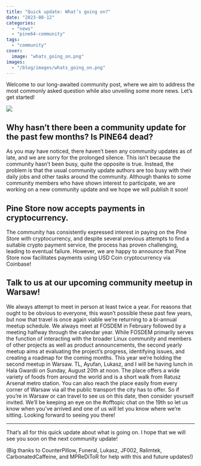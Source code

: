 ```yaml
---
title: "Quick update: What’s going on?"
date: "2023-08-12"
categories: 
  - "news"
  - "pine64-community"
tags: 
  - "community"
cover: 
  image: "whats_going_on.png"
images:
  - "/blog/images/whats_going_on.png"
---
```


Welcome to our long-awaited community post, where we aim to address the most commonly asked question while also unveiling some more news. Let’s get started!

![](/blog/images/whats_going_on.png) 

## Why hasn’t there been a community update for the past few months? Is PINE64 dead?

As you may have noticed, there haven’t been any community updates as of late, and we are sorry for the prolonged silence.
This isn’t because the community hasn’t been busy, quite the opposite is true.
Instead, the problem is that the usual community update authors are too busy with their daily jobs and other tasks around the community.
Although thanks to some community members who have shown interest to participate, we are working on a new community update and we hope we will publish it soon!

## Pine Store now accepts payments in cryptocurrency.

The community has consistently expressed interest in paying on the Pine Store with cryptocurrency, and despite several previous attempts to find a suitable crypto payment service, the process has proven challenging, leading to eventual failure. However, we are happy to announce that Pine Store now facilitates payments using USD Coin cryptocurrency via Coinbase!

## Talk to us at our upcoming community meetup in Warsaw!

We always attempt to meet in person at least twice a year. For reasons that ought to be obvious to everyone, this wasn’t possible these past few years, but now that travel is once again viable we’re returning to a bi-annual meetup schedule. We always meet at FOSDEM in February followed by a meeting halfway through the calendar year. While FOSDEM primarily serves the function of interacting with the broader Linux community and members of other projects as well as product announcements, the second yearly meetup aims at evaluating the project’s progress, identifying issues, and creating a roadmap for the coming months. This year we’re holding the second meetup in Warsaw. TL, Ayufan, Lukasz, and I will be having lunch in Hala Gwardii on Sunday, August 20th at noon. The place offers a wide variety of foods from around the world and is a short walk from Ratusz Arsenał metro station. You can also reach the place easily from every corner of Warsaw via all the public transport the city has to offer. So if you’re in Warsaw or can travel to see us on this date, then consider yourself invited. We’ll be keeping an eye on the #offtopic chat on the 19th so let us know when you’ve arrived and one of us will let you know where we’re sitting. Looking forward to seeing you there!

---

That’s all for this quick update about what is going on. I hope that we will see you soon on the next community update!

(Big thanks to CounterPillow, Funeral, Lukasz, JF002, Ralimtek, CarbonatedCaffeine, and MPReDiToR for help with this and future updates!)